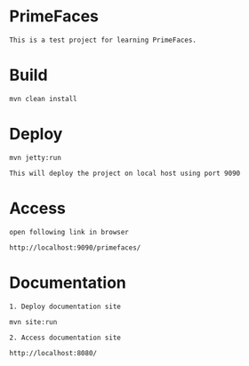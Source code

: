 PrimeFaces
====================================

	This is a test project for learning PrimeFaces. 
	

Build
====================================

	mvn clean install


Deploy
====================================

	mvn jetty:run

	This will deploy the project on local host using port 9090

	
Access
====================================

	open following link in browser 
	
	http://localhost:9090/primefaces/


Documentation
====================================
	1. Deploy documentation site

	mvn site:run

	2. Access documentation site

	http://localhost:8080/	